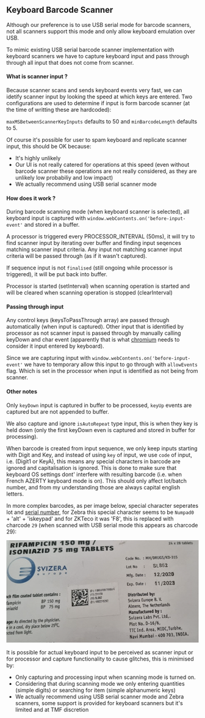 ## Keyboard Barcode Scanner

Although our preference is to use USB serial mode for barcode scanners, not all scanners support this mode and only allow keyboard emulation over USB. 

To mimic existing USB serial barcode scanner implementation with keyboard scanners we have to capture keyboard input and pass through through all input that does not come from scanner.

#### What is scanner input ?

Because scanner scans and sends keyboard events very fast, we can idetify scanner input by looking the speed at which keys are entered. Two configurations are used to determine if input is form barcode scanner (at the time of writting these are hardcoded):

`maxMSBetweenScannerKeyInputs` defaults to 50 and `minBarcodeLength` defaults to 5.

Of course it's possible for user to spam keyboard and replicate scanner input, this should be OK because:

* It's highly unlikely
* Our UI is not really catered for operations at this speed (even without barcode scanner these operations are not really considered, as they are unlikely low probabiliy and low impact)
* We actually recommend using USB serial scanner mode

#### How does it work ?

During barcode scanning mode (when keyboard scanner is selected), all keyboard input is captured with `window.webContents.on('before-input-event'` and stored in a buffer.

A processor is triggered every PROCESSOR_INTERVAL (50ms), it will try to find scanner input by iterating over buffer and finding input seqences matching scanner input criteria. Any input not matching scanner input criteria will be passed through (as if it wasn't captured).

If sequence input is not `finalised` (still ongoing while processor is triggered), it will be put back into buffer.

Processor is started (setInterval) when scanning operation is started and will be cleared when scanning operation is stopped (clearInterval)

#### Passing through input

Any control keys (keysToPassThrough array) are passed through automatically (when input is captured). Other input that is identified by processor as not scanner input is passed through by manually calling keyDown and char event (apparently that is what [chromium](https://stackoverflow.com/a/53223619) needs to consider it input entered by keyboard). 

Since we are capturing input with `window.webContents.on('before-input-event'` we have to temporary allow this input to go through with `allowEvents` flag. Which is set in the processor when input is identified as not being from scanner.

#### Other notes

Only `keyDown` input is captured in buffer to be processed, `keyUp` events are captured but are not appended to buffer.

We also capture and ignore `isAutoRepeat` type input, this is when they key is held down (only the first keyDown even is captured and stored in buffer for processing).

When barcode is created from input sequence, we only keep inputs starting with Digit and Key, and instead of using `key` of input, we use `code` of input, i.e. (Digit1 or KeyA), this means any special characters in barcode are ignored and capitalisation is ignored. This is done to make sure that keyboard OS settings dont' interfere with resulting barcode (i.e. when French AZERTY keyboard mode is on). This should only affect lot/batch number, and from my understanding those are always capital english letters.

In more complex barcodes, as per image below, special character seperates lot and [serial number](https://www.databar-barcode.info/application-identifiers/), for Zebra this special character seems to be `Numpad0` + 'alt' + 'iskeypad' and for ZKTeco it was 'F8', this is replaced with charcode `29` (when scanned with USB serial mode this appears as charcode 29):

![complex barcode](./docs/complex_barcode.png)

It is possible for actual keyboard input to be perceived as scanner input or for processor and capture functionality to cause glitches, this is minimised by:

* Only capturing and processing input when scanning mode is turned on.
* Considering that during scanning mode we only entering quantities (simple digits) or searching for item (simple alphanumeric keys)
* We actually recommend using USB serial scanner mode and Zebra scanners, some support is provided for keyboard scanners but it's limited and at TMF discretion